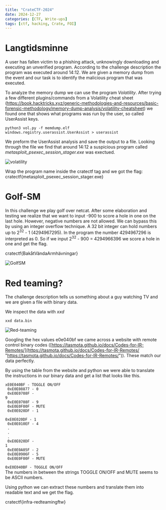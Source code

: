 ```yaml
---
title: "CrateCTF-2024"
date: 2024-12-27
categories: [CTF, Write-ups]
tags: [ctf, hacking, Crate, FOI]
---
```


# Langtidsminne

A user has fallen victim to a phishing attack, unknowingly downloading and executing an unverified program. According to the challenge description the program was executed around 14:12. We are given a memory dump from the event and our task is to identify the malicious program that was executed.

To analyze the memory dump we can use the program *Volatility*. After trying a few different plugins/commands from a Volatility cheat sheet (https://book.hacktricks.xyz/generic-methodologies-and-resources/basic-forensic-methodology/memory-dump-analysis/volatility-cheatsheet) we found one that shows what programs was run by the user, so called UserAssist keys.

<code>python3 vol.py -f memdump.elf windows.registry.userassist.UserAssist > userassist</code>

We preform the UserAssist analysis and save the output to a file. Looking through the file we find that around 14:12 a suspicious program called *metasploit_psexec_session_stager.exe* was exectued.

![volatility](../assets/img/crate-ctf2024/volatility_userassist.jpg)

Wrap the program name inside the cratectf tag and we got the flag: cratectf{metasploit_psexec_session_stager.exe}

# Golf-SM

In this challenge we play golf over netcat. After some elaboration and testing we realize that we want to input -900 to score a hole in one on the last hole. However, negative numbers are not allowed. We can bypass this by using an integer overflow technique. A 32 bit integer can hold numbers up to 2<sup>32</sup> - 1 (4294967295). In the program the number 4294967296 is interpreted as 0. So if we input 2<sup>32</sup> - 900 = 4294966396 we score a hole in one and get the flag.

cratectf{BakåtVändaArmhävningar}

![GolfSM](../assets/img/crate-ctf2024/golf-sm.png)

# Red teaming?

The challenge description tells us something about a guy watching TV and we are given a file with binary data.

We inspect the data with *xxd*

<code>xxd data.bin</code>

![Red-teaming](../assets/img/crate-ctf2024/red_teaming.jpg)

Googling the hex values e0e040bf we came across a website with remote control binary codes ([https://tasmota.github.io/docs/Codes-for-IR-Remotes/](https://tasmota.github.io/docs/Codes-for-IR-Remotes/ "https://tasmota.github.io/docs/Codes-for-IR-Remotes/")). These match our data perfectly. 

By using the table from the website and python we were able to translate the instructions in our binary data and get a list that looks like this.

<code>xE0E040BF - TOGGLE ON/OFF <br>
0xE0E08877 - 0<br>
0xE0E0708F - 9<br>
0xE0E0708F - 9<br>
0xE0E0F00F - MUTE<br>
0xE0E020DF - 1<br>
0xE0E020DF - 1<br>
0xE0E010EF - 4<br>
.<br>
.<br>
.<br>
0xE0E020DF - 1<br>
0xE0E0A05F - 2<br>
0xE0E0906F - 5<br>
0xE0E0F00F - MUTE<br>
0xE0E040BF - TOGGLE ON/OFF<br></code>
The numbers in between the strings TOGGLE ON/OFF and MUTE seems to be ASCII numbers.

Using python we can extract these numbers and translate them into readable text and we get the flag.

cratectf{infra-redteamingftw}









